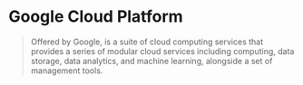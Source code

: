 # Google Cloud Platform

> Offered by Google, is a suite of cloud computing services that provides a
> series of modular cloud services including computing, data storage, data analytics,
> and machine learning, alongside a set of management tools.
